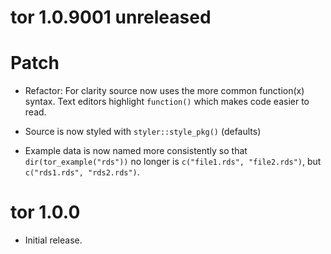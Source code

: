 # tor 1.0.9001 unreleased

# Patch

* Refactor: For clarity source now uses the more common function(x) syntax. Text editors highlight `function()` which makes code easier to read.

* Source is now styled with `styler::style_pkg()` (defaults)

* Example data is now named more consistently so that `dir(tor_example("rds"))` no longer is `c("file1.rds", "file2.rds")`, but `c("rds1.rds", "rds2.rds")`.

# tor 1.0.0

* Initial release.
